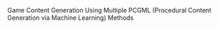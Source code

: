 Game Content Generation Using Multiple PCGML (Procedural Content Generation via Machine Learning) Methods
